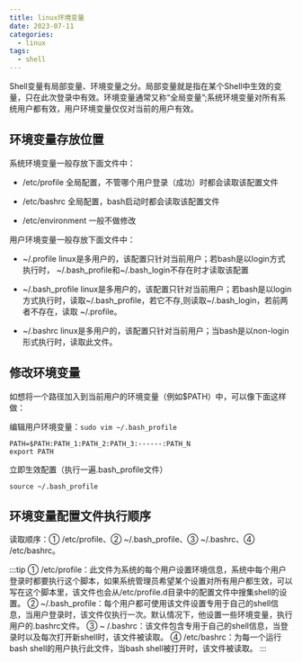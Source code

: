 ```yaml
---
title: linux环境变量
date: 2023-07-11
categories:
  - linux
tags:
  - shell
---
```


Shell变量有局部变量、环境变量之分。局部变量就是指在某个Shell中生效的变量，只在此次登录中有效。环境变量通常又称“全局变量”;系统环境变量对所有系统用户都有效，用户环境变量仅仅对当前的用户有效。

<!-- more -->

## 环境变量存放位置

系统环境变量一般存放下面文件中：

* /etc/profile 全局配置，不管哪个用户登录（成功）时都会读取该配置文件

* /etc/bashrc 全局配置，bash启动时都会读取该配置文件

* /etc/environment 一般不做修改

用户环境变量一般存放下面文件中：

* ~/.profile linux是多用户的，该配置只针对当前用户；若bash是以login方式执行时， ~/.bash_profile和~/.bash_login不存在时才读取该配置

* ~/.bash_profile linux是多用户的，该配置只针对当前用户；若bash是以login方式执行时，读取~/.bash_profile，若它不存,则读取~/.bash_login，若前两者不存在，读取 ~/.profile。

* ~/.bashrc linux是多用户的，该配置只针对当前用户；当bash是以non-login形式执行时，读取此文件。

## 修改环境变量

如想将一个路径加入到当前用户的环境变量（例如$PATH）中，可以像下面这样做：

编辑用户环境变量：`sudo vim ~/.bash_profile`

```shell
PATH=$PATH:PATH_1:PATH_2:PATH_3:------:PATH_N 
export PATH
```

立即生效配置（执行一遍.bash_profile文件）

```shell
source ~/.bash_profile
```

## 环境变量配置文件执行顺序

读取顺序：① /etc/profile、② ~/.bash_profile、③ ~/.bashrc、④ /etc/bashrc。

:::tip ①
/etc/profile：此文件为系统的每个用户设置环境信息，系统中每个用户登录时都要执行这个脚本，如果系统管理员希望某个设置对所有用户都生效，可以写在这个脚本里，该文件也会从/etc/profile.d目录中的配置文件中搜集shell的设置。
② ~/.bash_profile：每个用户都可使用该文件设置专用于自己的shell信息，当用户登录时，该文件仅执行一次。默认情况下，他设置一些环境变量，执行用户的.bashrc文件。 ③ ~
/.bashrc：该文件包含专用于自己的shell信息，当登录时以及每次打开新shell时，该文件被读取。 ④ /etc/bashrc：为每一个运行bash shell的用户执行此文件，当bash shell被打开时，该文件被读取。
:::
